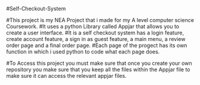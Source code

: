 #Self-Checkout-System

#This project is my NEA Project that i made for my A level computer science Coursework. 
#It uses a python Library called Appjar that allows you to create a user interface. 
#It is a self checkout system has a login feature, create account feature, a sign in as guest feature, a main menu, a review order page and a final order page.
#Each page of the progect has its own function in which i used python to code what each page does.

#To Access this project you must make sure that once you create your own repository you make sure that you keep all the files within the Appjar file to make sure it can access the relevant appjar files.
